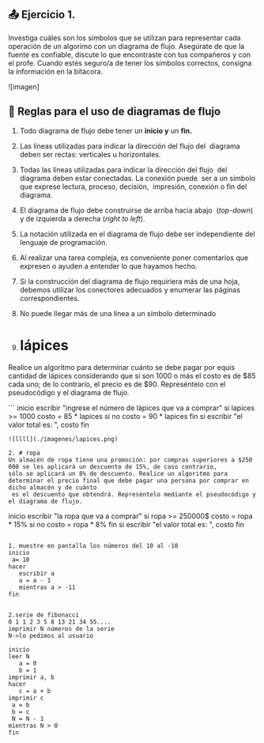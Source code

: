 ## 📤 Ejercicio 1.

Investiga cuáles son los símbolos que se utilizan para representar cada operación de un algorimo con un diagrama de flujo. Asegúrate de que la fuente es confiable, discute lo que encontraste con tus compañeros y con el profe. Cuando estés seguro/a de tener los símbolos correctos, consigna la información en la bitácora.


![imagen]

[def]: ./imagenes/diag_flujo_-_Algoritmo.jpg

## 📔 Reglas para el uso de diagramas de flujo

1. Todo diagrama de flujo debe tener un **inicio y** un **fin.** 
2. Las líneas utilizadas para indicar la dirección del flujo del  diagrama deben ser rectas: verticales u horizontales. 
3. Todas las líneas utilizadas para indicar la dirección del flujo  del diagrama deben estar conectadas. La conexión puede  ser a un símbolo que exprese lectura, proceso, decisión,  impresión, conexión o fin del diagrama. 
4. El diagrama de flujo debe construirse de arriba hacia abajo  (*top-down*) y de izquierda a derecha (*right to left*).
5. La notación utilizada en el diagrama de flujo debe ser  independiente del lenguaje de programación. 
6. Al realizar una tarea compleja, es conveniente poner  comentarios que expresen o ayuden a entender lo que  hayamos hecho. 
7. Si la construcción del diagrama de flujo requiriera más de  una hoja, debemos utilizar los conectores adecuados y  enumerar las páginas correspondientes. 
8. No puede llegar más de una línea a un símbolo  determinado


1. # lápices
Realice un algoritmo para determinar cuánto se debe pagar por equis cantidad de lápices considerando que si son 1000 o más el costo es de $85 cada uno; 
de lo contrario, el precio es de $90. Represéntelo con el pseudocódigo y el diagrama de flujo.

´´´
inicio
escribir "ingrese el número de lápices que va a comprar"
si lapices >= 1000
   costo = 85 * lapices
si no
   costo = 90 * lapices
fin si
escribir "el valor total es: ", costo
fin
```
![llll](./imagenes/lapices.png)

2. # ropa
Un almacén de ropa tiene una promoción: por compras superiores a $250 000 se les aplicará un descuento de 15%, de caso contrario, 
sólo se aplicará un 8% de descuento. Realice un algoritmo para determinar el precio final que debe pagar una persona por comprar en dicho almacén y de cuánto
 es el descuento que obtendrá. Represéntelo mediante el pseudocódigo y el diagrama de flujo.

 ```
 inicio
 escribir "la ropa que va a comprar"
 si ropa >= 250000$
    costo = ropa * 15%
si no 
    costo = ropa * 8%
fin si
escribir "el valor total es: ", costo
fin
```

1. muestre en pantalla los números del 10 al -10
inicio
 a= 10
hacer
   escribir a
   a = a - 1
   mientras a > -11
fin


2.serie de fibonacci
0 1 1 2 3 5 8 13 21 34 55....
imprimir N números de la serie
N->lo pedimos al usuario

inicio
leer N
   a = 0
   b = 1
imprimir a, b
hacer
   c = a + b
imprimir c
 a = b
 b = c
 N = N - 1
mientras N > 0
fin


